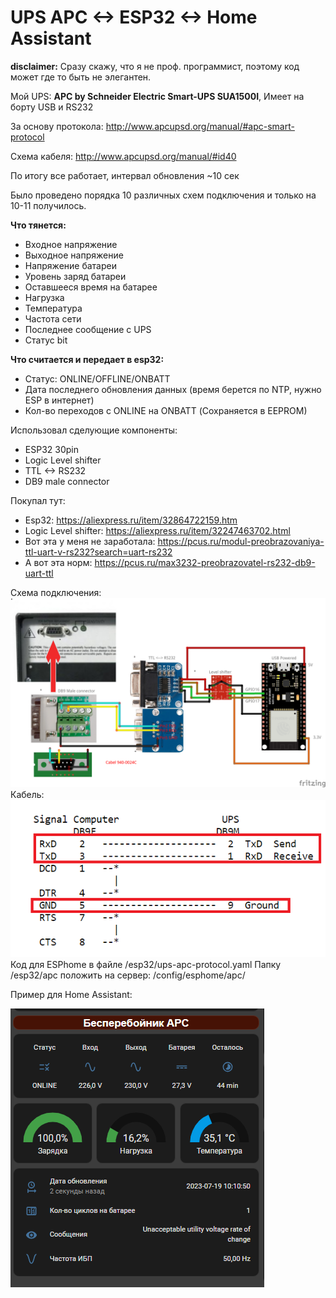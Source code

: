 # UPS APC <-> ESP32 <-> Home Assistant

**disclaimer:** Сразу скажу, что я не проф. программист, поэтому код может где то быть не элегантен.

Мой UPS: **APC by Schneider Electric Smart-UPS SUA1500I**, Имеет на борту USB и RS232

За основу протокола: http://www.apcupsd.org/manual/#apc-smart-protocol

Cхема кабеля: http://www.apcupsd.org/manual/#id40

По итогу все работает, интервал обновления ~10 сек

Было проведено порядка 10 различных схем подключения и только на 10-11 получилось.

**Что тянется:**
* Входное напряжение
* Выходное напряжение
* Напряжение батареи
* Уровень заряд батареи
* Оставшееся время на батарее
* Нагрузка
* Температура
* Частота сети
* Последнее сообщение с UPS
* Статус bit 

**Что считается и передает в esp32:**
* Статус: ONLINE/OFFLINE/ONBATT
* Дата последнего обновления данных (время берется по NTP, нужно ESP в интернет)
* Кол-во переходов с ONLINE на ONBATT (Сохраняется в EEPROM)

Использовал сделующие компоненты:
* ESP32 30pin
* Logic Level shifter
* TTL <-> RS232
* DB9 male connector

Покупал тут:
* Esp32: https://aliexpress.ru/item/32864722159.htm
* Logic Level shifter: https://aliexpress.ru/item/32247463702.html
* Вот эта у меня не заработала: https://pcus.ru/modul-preobrazovaniya-ttl-uart-v-rs232?search=uart-rs232
* А вот эта норм: https://pcus.ru/max3232-preobrazovatel-rs232-db9-uart-ttl

Схема подключения:
![Image alt](https://github.com/DieMetRik/esphome_apc_ups/blob/main/image/APC-UPS.png)
Кабель:
![Image alt](https://github.com/DieMetRik/esphome_apc_ups/blob/main/image/940-0024C.png)
Код для ESPhome в файле /esp32/ups-apc-protocol.yaml
Папку /esp32/apc положить на сервер: /config/esphome/apc/

Пример для Home Assistant:

![Image alt](https://github.com/DieMetRik/esphome_apc_ups/blob/main/image/ha_apc_preview.PNG)

